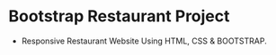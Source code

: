 # Bootstrap Restaurant Project


+ Responsive Restaurant Website Using HTML, CSS & BOOTSTRAP.

  


